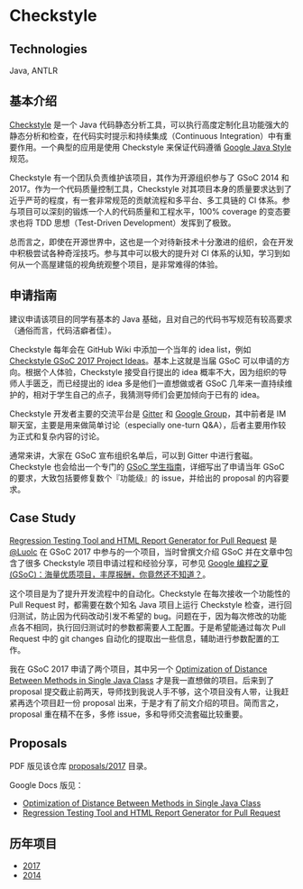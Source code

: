 # Checkstyle

## Technologies

Java, ANTLR

## 基本介绍

[Checkstyle](http://checkstyle.sourceforge.net/) 是一个 Java 代码静态分析工具，可以执行高度定制化且功能强大的静态分析和检查，在代码实时提示和持续集成（Continuous Integration）中有重要作用。一个典型的应用是使用 Checkstyle 来保证代码遵循 [Google Java Style](http://google.github.io/styleguide/javaguide.html) 规范。

Checkstyle 有一个团队负责维护该项目，其作为开源组织参与了 GSoC 2014 和 2017。作为一个代码质量控制工具，Checkstyle 对其项目本身的质量要求达到了近乎严苛的程度，有一套非常规范的贡献流程和多平台、多工具链的 CI 体系。参与项目可以深刻的锻炼一个人的代码质量和工程水平，100% coverage 的变态要求也将 TDD 思想（Test-Driven Development）发挥到了极致。

总而言之，即使在开源世界中，这也是一个对待新技术十分激进的组织，会在开发中积极尝试各种奇淫技巧。参与其中可以极大的提升对 CI 体系的认知，学习到如何从一个高屋建瓴的视角统观整个项目，是非常难得的体验。

## 申请指南

建议申请该项目的同学有基本的 Java 基础，且对自己的代码书写规范有较高要求（通俗而言，代码洁癖者佳）。

Checkstyle 每年会在 GitHub Wiki 中添加一个当年的 idea list，例如 [Checkstyle GSoC 2017 Project Ideas](https://github.com/checkstyle/checkstyle/wiki/Checkstyle-GSoC-2017-Project-Ideas)。基本上这就是当届 GSoC 可以申请的方向。根据个人体验，Checkstyle 接受自行提出的 idea 概率不大，因为组织的导师人手匮乏，而已经提出的 idea 多是他们一直想做或者 GSoC 几年来一直持续维护的，相对于学生自己的点子，我猜测导师们会更加倾向于已有的 idea。

Checkstyle 开发者主要的交流平台是 [Gitter](https://gitter.im/checkstyle/checkstyle) 和 [Google Group](https://groups.google.com/forum/#!forum/checkstyle-devel)，其中前者是 IM 聊天室，主要是用来做简单讨论（especially one-turn Q&A），后者主要用作较为正式和复杂内容的讨论。

通常来讲，大家在 GSoC 宣布组织名单后，可以到 Gitter 中进行套磁。Checkstyle 也会给出一个专门的 [GSoC 学生指南](https://github.com/checkstyle/checkstyle/wiki/To-student-of-GSoC-2017)，详细写出了申请当年 GSoC 的要求，大致包括要修复数个『功能级』的 issue，并给出的 proposal 的内容要求。

## Case Study

[Regression Testing Tool and HTML Report Generator for Pull Request](https://github.com/checkstyle/regression-tool) 是 [@Luolc](https://github.com/Luolc) 在 GSoC 2017 中参与的一个项目，当时曾撰文介绍 GSoC 并在文章中包含了很多 Checkstyle 项目申请过程和经验分享，可参见 [Google 编程之夏 (GSoC)：海量优质项目，丰厚报酬，你竟然还不知道？](https://zhuanlan.zhihu.com/p/27330699)。

这个项目是为了提升开发流程中的自动化。Checkstyle 在每次接收一个功能性的 Pull Request 时，都需要在数个知名 Java 项目上运行 Checkstyle 检查，进行回归测试，防止因为代码改动引发不希望的 bug。问题在于，因为每次修改的功能点各不相同，执行回归测试时的参数都需要人工配置。于是希望能通过每次 Pull Request 中的 git changes 自动化的提取出一些信息，辅助进行参数配置的工作。

我在 GSoC 2017 申请了两个项目，其中另一个 [Optimization of Distance Between Methods in Single Java Class](https://docs.google.com/document/d/1lWXpWhUN6cE06sjQANjWxamc_X3ddbSphTRSofChLyk/edit?usp=sharing) 才是我一直想做的项目。后来到了 proposal 提交截止前两天，导师找到我说人手不够，这个项目没有人带，让我赶紧再选个项目赶一份 proposal 出来，于是才有了前文介绍的项目。简而言之，proposal 重在精不在多，多修 issue，多和导师交流套磁比较重要。

## Proposals

PDF 版见该仓库 [proposals/2017](proposals/2017) 目录。

Google Docs 版见：
- [Optimization of Distance Between Methods in Single Java Class](https://docs.google.com/document/d/1lWXpWhUN6cE06sjQANjWxamc_X3ddbSphTRSofChLyk/edit?usp=sharing)
- [Regression Testing Tool and HTML Report Generator for Pull Request](https://docs.google.com/document/d/1xu6SE4qeKTRQ45R9FSLOQB-t5ExzBGyvU9FLGifvxY0/edit?usp=sharing)

## 历年项目

- [2017](https://summerofcode.withgoogle.com/archive/2017/organizations/5883569398349824/)
- [2014](https://www.google-melange.com/archive/gsoc/2014/orgs/checkstyle)
